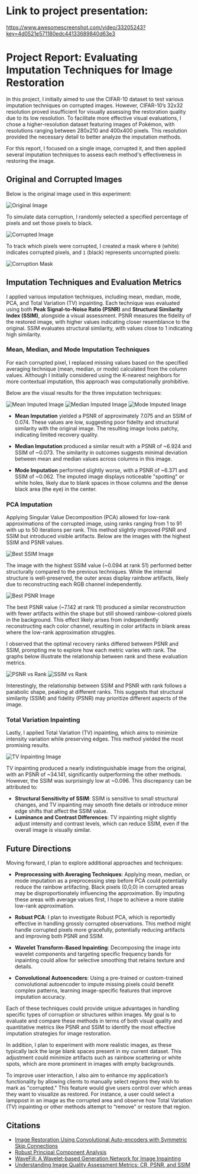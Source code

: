 # Link to project presentation:

https://www.awesomescreenshot.com/video/33205243?key=4d0521e571180edc44133689840d63e3

# Project Report: Evaluating Imputation Techniques for Image Restoration

In this project, I initially aimed to use the CIFAR-10 dataset to test various imputation techniques on corrupted images. However, CIFAR-10’s 32x32 resolution proved insufficient for visually assessing the restoration quality due to its low resolution. To facilitate more effective visual evaluations, I chose a higher-resolution dataset featuring images of Pokémon, with resolutions ranging between 280x210 and 400x400 pixels. This resolution provided the necessary detail to better analyze the imputation methods.

For this report, I focused on a single image, corrupted it, and then applied several imputation techniques to assess each method's effectiveness in restoring the image.

## Original and Corrupted Images

Below is the original image used in this experiment:

![Original Image](imageDisplay/originalImage.jpg)

To simulate data corruption, I randomly selected a specified percentage of pixels and set those pixels to black.

![Corrupted Image](imageDisplay/corruptedImage.jpg)

To track which pixels were corrupted, I created a mask where `0` (white) indicates corrupted pixels, and `1` (black) represents uncorrupted pixels:

![Corruption Mask](imageDisplay/Mask.jpg)

## Imputation Techniques and Evaluation Metrics

I applied various imputation techniques, including mean, median, mode, PCA, and Total Variation (TV) inpainting. Each technique was evaluated using both **Peak Signal-to-Noise Ratio (PSNR)** and **Structural Similarity Index (SSIM)**, alongside a visual assessment. PSNR measures the fidelity of the restored image, with higher values indicating closer resemblance to the original. SSIM evaluates structural similarity, with values close to 1 indicating high similarity.

### Mean, Median, and Mode Imputation Techniques

For each corrupted pixel, I replaced missing values based on the specified averaging technique (mean, median, or mode) calculated from the column values. Although I initially considered using the K-nearest neighbors for more contextual imputation, this approach was computationally prohibitive.

Below are the visual results for the three imputation techniques:

![Mean Imputed Image](imageDisplay/ImageRecoveredbyMean.png)
![Median Imputed Image](imageDisplay/ImageRecoveredbyMedian.png)
![Mode Imputed Image](imageDisplay/ImageRecoveredbyMode.png)

- **Mean Imputation** yielded a PSNR of approximately 7.075 and an SSIM of 0.074. These values are low, suggesting poor fidelity and structural similarity with the original image. The resulting image looks patchy, indicating limited recovery quality.
  
- **Median Imputation** produced a similar result with a PSNR of ~6.924 and SSIM of ~0.073. The similarity in outcomes suggests minimal deviation between mean and median values across columns in this image.

- **Mode Imputation** performed slightly worse, with a PSNR of ~6.371 and SSIM of ~0.062. The imputed image displays noticeable "spotting" or white holes, likely due to blank spaces in those columns and the dense black area (the eye) in the center.

### PCA Imputation

Applying Singular Value Decomposition (PCA) allowed for low-rank approximations of the corrupted image, using ranks ranging from 1 to 91 with up to 50 iterations per rank. This method slightly improved PSNR and SSIM but introduced visible artifacts. Below are the images with the highest SSIM and PSNR values.

![Best SSIM Image](imageDisplay/BestSSIM_0.09413908931120762.jpg)

The image with the highest SSIM value (~0.094 at rank 51) performed better structurally compared to the previous techniques. While the internal structure is well-preserved, the outer areas display rainbow artifacts, likely due to reconstructing each RGB channel independently.

![Best PSNR Image](imageDisplay/BestPSNR_7.141992112936588dB.jpg)

The best PSNR value (~7.142 at rank 11) produced a similar reconstruction with fewer artifacts within the shape but still showed rainbow-colored pixels in the background. This effect likely arises from independently reconstructing each color channel, resulting in color artifacts in blank areas where the low-rank approximation struggles.

I observed that the optimal recovery ranks differed between PSNR and SSIM, prompting me to explore how each metric varies with rank. The graphs below illustrate the relationship between rank and these evaluation metrics.

![PSNR vs Rank](imageDisplay/PSNR_vs_Rank.png)
![SSIM vs Rank](imageDisplay/SSIM_vs_Rank.png)

Interestingly, the relationship between SSIM and PSNR with rank follows a parabolic shape, peaking at different ranks. This suggests that structural similarity (SSIM) and fidelity (PSNR) may prioritize different aspects of the image.

### Total Variation Inpainting

Lastly, I applied Total Variation (TV) inpainting, which aims to minimize intensity variation while preserving edges. This method yielded the most promising results.

![TV Inpainting Image](imageDisplay/ImageRecoveredbyTV.png)

TV inpainting produced a nearly indistinguishable image from the original, with an PSNR of ~34.141, significantly outperforming the other methods. However, the SSIM was surprisingly low at ~0.096. This discrepancy can be attributed to:
- **Structural Sensitivity of SSIM**: SSIM is sensitive to small structural changes, and TV inpainting may smooth fine details or introduce minor edge shifts that affect the SSIM value.
- **Luminance and Contrast Differences**: TV inpainting might slightly adjust intensity and contrast levels, which can reduce SSIM, even if the overall image is visually similar.

## Future Directions

Moving forward, I plan to explore additional approaches and techniques:

- **Preprocessing with Averaging Techniques**: Applying mean, median, or mode imputation as a preprocessing step before PCA could potentially reduce the rainbow artifacting. Black pixels (0,0,0) in corrupted areas may be disproportionately influencing the approximation. By imputing these areas with average values first, I hope to achieve a more stable low-rank approximation.

- **Robust PCA**: I plan to investigate Robust PCA, which is reportedly effective in handling grossly corrupted observations. This method might handle corrupted pixels more gracefully, potentially reducing artifacts and improving both PSNR and SSIM.
- **Wavelet Transform-Based Inpainting**: Decomposing the image into wavelet components and targeting specific frequency bands for inpainting could allow for selective smoothing that retains texture and details.

- **Convolutional Autoencoders**: Using a pre-trained or custom-trained convolutional autoencoder to impute missing pixels could benefit complex patterns, learning image-specific features that improve imputation accuracy.

Each of these techniques could provide unique advantages in handling specific types of corruption or structures within images. My goal is to evaluate and compare these methods in terms of both visual quality and quantitative metrics like PSNR and SSIM to identify the most effective imputation strategies for image restoration.

In addition, I plan to experiment with more realistic images, as these typically lack the large blank spaces present in my current dataset. This adjustment could minimize artifacts such as rainbow scattering or white spots, which are more prominent in images with empty backgrounds.

To improve user interaction, I also aim to enhance my application’s functionality by allowing clients to manually select regions they wish to mark as "corrupted." This feature would give users control over which areas they want to visualize as restored. For instance, a user could select a lamppost in an image as the corrupted area and observe how Total Variation (TV) inpainting or other methods attempt to “remove” or restore that region.

## Citations

- [Image Restoration Using Convolutional Auto-encoders with Symmetric Skip Connections](https://arxiv.org/pdf/1606.08921v3)
- [Robust Principal Component Analysis](https://arxiv.org/pdf/0912.3599)
- [WaveFill: A Wavelet-based Generation Network for Image Inpainting](https://arxiv.org/pdf/2107.11027)
- [Understanding Image Quality Assessment Metrics: CR, PSNR, and SSIM](https://medium.com/@jradzik4/understanding-image-quality-assessment-metrics-cr-psnr-and-ssim-76ffa82d81ff)
